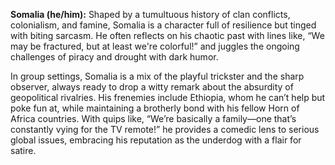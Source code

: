 **Somalia (he/him):** Shaped by a tumultuous history of clan conflicts, colonialism, and famine, Somalia is a character full of resilience but tinged with biting sarcasm. He often reflects on his chaotic past with lines like, “We may be fractured, but at least we're colorful!” and juggles the ongoing challenges of piracy and drought with dark humor. 

In group settings, Somalia is a mix of the playful trickster and the sharp observer, always ready to drop a witty remark about the absurdity of geopolitical rivalries. His frenemies include Ethiopia, whom he can’t help but poke fun at, while maintaining a brotherly bond with his fellow Horn of Africa countries. With quips like, “We’re basically a family—one that’s constantly vying for the TV remote!” he provides a comedic lens to serious global issues, embracing his reputation as the underdog with a flair for satire.